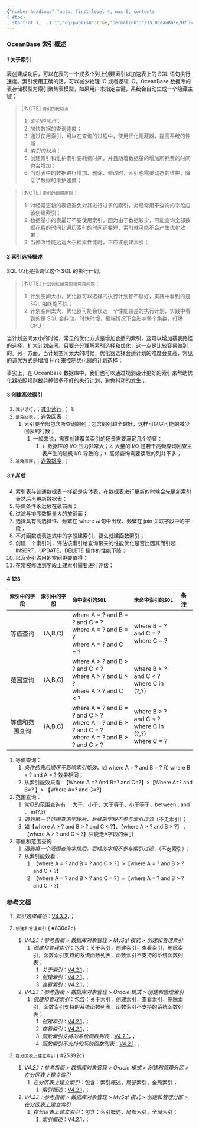 ```yaml
---
{"number headings":"auto, first-level 4, max 6, contents
{ #toc}
, start-at 1, _.1.1","dg-publish":true,"permalink":"/15_OceanBase/02_OceanBase 基本操作/数据库对象管理_MySql 租户/OceanBase 索引概述/","dgPassFrontmatter":true}
---
```




### OceanBase 索引概述
#### 1 关于索引
表创建成功后，可以在表的一个或多个列上创建索引以加速表上的 SQL 语句执行速度。索引使用正确的话，可以减少物理 IO 或者逻辑 IO。OceanBase 数据库的表存储模型为索引聚集表模型，如果用户未指定主键，系统会自动生成一个隐藏主键；

> [!NOTE] `索引的优缺点`：
> 1. *索引的优点*：
> 	1. 加快数据的查询速度；
> 	 1. 通过使用索引，可以在查询的过程中，使用优化隐藏器，提高系统的性能；
>  2. *索引的缺点*：
> 	 1. 创建索引和维护索引要耗费时间，并且随着数据量的增加所耗费的时间也会增加；
> 	 2. 当对表中的数据进行增加、删除、修改时，索引也需要动态的维护，降低了数据的维护速度；

> [!NOTE] `索引的使用原则`：
> 1. 对经常更新的表要避免对其进行过多的索引，对经常用于查询的字段应该创建索引；
> 2. 数据量小的表最好不要使用索引，因为由于数据较少，可能查询全部数据花费的时间比遍历索引的时间还要短，索引就可能不会产生优化效果；
> 3. 当修改性能远远大于检索性能时，不应该创建索引；

#### 2 索引选择概述
SQL 优化是指调优这个 SQL 的执行计划。

> [!NOTE] `计划调优通常面临两类问题`：
> 1. 计划空间太小，优化器可以选择的执行计划都不够好，实践中看到的是 SQL 始终跑不快；
> 2. 计划空间太大，优化器可能会误选一个性能较差的执行计划，实践中看到的是 SQL 会抖动，时快时慢，极端情况下会影响整个集群，打爆 CPU；

当计划空间太小的时候，常见的优化方式是增加合适的索引，这可以增加基表路径的选择，扩大计划空间。只要充分理解索引选择和优化，这一点是比较容易做到的。另一方面，当计划空间太大的时候，优化器选择合适计划的难度会变高，常见的调优方式是增加 Hint 来控制优化器的计划选择；

事实上，在 OceanBase 数据库中，我们也可以通过规划设计更好的索引来帮助优化器按照规则裁剪掉很多不好的执行计划，避免抖动的发生；


#### 3 创建高效索引

1. `减少读行`，；[减少读行](https://www.oceanbase.com/docs/common-oceanbase-database-cn-1000000001052888)，；
	1. 
2. `避免回表`，；[避免回表](https://www.oceanbase.com/docs/common-oceanbase-database-cn-1000000001052889)，；
	1. 索引要全部包含所查询的列：包含的列越全越好，这样可以尽可能的减少回表的行数；
		1. 一般来说，需要创建覆盖索引的场景需要满足几个特征：
			1. `1`. 数据库的 I/O 压力非常大；`2`. 大量的 I/O 是若干高频查询回查主表产生的随机 I/O 导致的；`3`. 高频查询需要读取的列并不多；
3. `避免排序`，；[避免排序](https://www.oceanbase.com/docs/common-oceanbase-database-cn-1000000001052890)，；

##### 3.1 其他
4. 索引表与普通数据表一样都是实体表，在数据表进行更新的时候会先更新索引表然后再更新数据表；
6. 等值条件永远放在最前面；
7. 过滤与排序数据量大的放前面；
8. 选择具有高选择性、频繁在 where 从句中出现、频繁在 join 关联字段中的字段；
9. 不对函数或表达式中的字段建索引，要么就建函数索引；
10. 创建一个索引时，评估该索引给查询带来的性能优化是否比因其而引起 INSERT，UPDATE，DELETE 操作的性能下降；
11. 以及索引占用的空间更要值得；
12. 在常被修改到字段上建索引需要进行评估；


#### 4 123

| `索引中的字段` | `索引中的字段` | `命中索引的SQL` | `未命中索引的SQL` | 备注 |
| :-------------: | :-------------: | :---------- | :------------ | :------------ |
| 等值查询 | (A,B,C) | where A = ? and B = ? and C = ?<br>where A = ? and B = ?<br>where A = ? and C = ? | where B = ? and C = ?<br>where C = ? | |
| 范围查询 | (A,B,C) | where A > ? and B > ? and C < ?<br>where A > ? and B > ?<br>where A > ? and C < ? | where B > ? and C < ?<br>where C in (?,?) | |
| 等值和范围查询 | (A,B,C) | where A = ? and B = ? and C > ?<br>where A = ? and B > ? and C = ?<br>where A = ? and B > ? and C > ? | where B > ? and C < ?<br>where C in (?,?)<br>where C = ? | |

1. 等值查询：
	1. *条件的先后顺序不影响索引能效*，如 where A = ? and B = ? 和 where B = ? and A = ? 效果相同；
	2. 从索引能效来看: 【Where A =? And B=? and C=?】>【Where A=? and B=? 】> 【Where A=? and C=?】
2. 范围查询：
	1. 常见的范围查询有： 大于、小于、大于等于、小于等于、between…and 、 in(?,?)
	2. *遇到第一个范围查询字段后，后续的字段不参与索引过滤*（不走索引）；
	3. 如【where A > ? and B > ? and C < ?】、【where A > ? and B > ?】 、【where A > ? and C < ?】只能走A字段的索引
3. 等值和范围查询：
	1. *遇到第一个范围查询字段后，后续的字段不参与索引过滤*；（不走索引）；
	2. 从索引能效看：
		1. 【where A = ? and B = ? and C > ?】>【where A = ? and B > ? and C > ?】
		2. 【where A = ? and B > ? and C = ?】=【where A = ? and B > ? and C > ?】



### 参考文档
1. *索引选择概述*：[V4.3.2](https://www.oceanbase.com/docs/common-oceanbase-database-cn-1000000001052887)，； 
2. `创建和管理索引`
{ #830d2c}

	1. _V4.2.1：参考指南 > 数据库对象管理 > MySql 模式 > 创建和管理索引_
		1. *创建和管理索引*：包含：关于索引，创建索引，查看索引，删除索引，函数索引支持的系统函数列表，函数索引不支持的系统函数列表；
			1. *关于索引*：[V4.2.1](https://www.oceanbase.com/docs/common-oceanbase-database-cn-1000000000220158)，；
			2. *创建索引*：[V4.2.1](https://www.oceanbase.com/docs/common-oceanbase-database-cn-1000000000220208)，；
			3. _查看索引_：[V4.2.1](https://www.oceanbase.com/docs/common-oceanbase-database-cn-1000000000220206)，；
	2. _V4.2.1：参考指南 > 数据库对象管理 > Oracle 模式 > 创建和管理索引_
		1. *创建和管理索引*：包含：关于索引，创建索引，查看索引，删除索引，函数索引支持的系统函数列表，函数索引不支持的系统函数列表；
			1. *创建索引*：[V4.2.1](https://www.oceanbase.com/docs/common-oceanbase-database-cn-1000000000220157)，；
			2. _查看索引_：[V4.2.1](https://www.oceanbase.com/docs/common-oceanbase-database-cn-1000000000220160)，；
			4. *函数索引支持的系统函数列表*：[V4.2.1](https://www.oceanbase.com/docs/common-oceanbase-database-cn-1000000000220156)，；
			5. *函数索引不支持的系统函数列表*：[V4.2.1](https://www.oceanbase.com/docs/common-oceanbase-database-cn-1000000000220159)，；
3. `在分区表上建立索引`
{ #25392c}

	1. *V4.2.1：参考指南 > 数据库对象管理 > Oracle 模式 > 创建和管理分区  > 在分区表上建立索引*
		1. *在分区表上建立索引*：包含：索引概述，局部索引，全局索引；
			1. *索引概述*：[V4.2.1](https://www.oceanbase.com/docs/common-oceanbase-database-cn-1000000000221070)，；
	2. *V4.2.1：参考指南 > 数据库对象管理 > MySql 模式 > 创建和管理分区  > 在分区表上建立索引*
		1. *在分区表上建立索引*：包含：索引概述，局部索引，全局索引；
			1. *索引概述*：[V4.2.1](https://www.oceanbase.com/docs/common-oceanbase-database-cn-1000000000221076)，；

